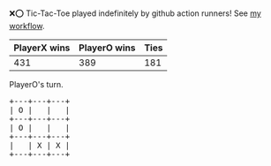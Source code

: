 :x::o: Tic-Tac-Toe played indefinitely by github action runners! See [my workflow](.github/workflows/play.yaml).

|PlayerX wins|PlayerO wins|Ties|
|-|-|-|
|431|389|181|

PlayerO's turn.

<pre>
+---+---+---+
| O |   |   |
+---+---+---+
| O |   |   |
+---+---+---+
|   | X | X |
+---+---+---+
</pre>